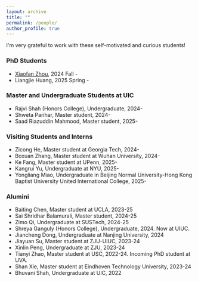 ```yaml
---
layout: archive
title: ""
permalink: /people/
author_profile: true
---
```

I'm very grateful to work with these self-motivated and curious students!

### PhD Students 
- [Xiaofan Zhou](https://alearzhou.github.io/), 2024 Fall - 
- Liangjie Huang, 2025 Spring -

### Master and Undergraduate Students at UIC
- Rajvi Shah (Honors College), Undergraduate, 2024-
- Shweta Parihar, Master student, 2024-
- Saad Riazuddin Mahmood, Master student, 2025-
  
### Visiting Students and Interns
- Zicong He, Master student at Georgia Tech, 2024-
- Boxuan Zhang, Master student at Wuhan University, 2024-
- Ke Fang, Master student at UPenn, 2025-
- Kangrui Yu, Undergraduate at NYU, 2025-
- Yongliang Miao, Undergraduate in Beijing Normal University-Hong Kong Baptist University United International College, 2025-

### Alumini
- Baiting Chen, Master student at UCLA, 2023-25
- Sai Shridhar Balamurali, Master student, 2024-25
- Zimo Qi, Undergraduate at SUSTech, 2024-25
- Shreya Ganguly (Honors College), Undergraduate, 2024. Now at UIUC.
- Jiancheng Dong, Undergraduate at Nanjing University, 2024
- Jiayuan Su, Master student at ZJU-UIUC, 2023-24
- Xinlin Peng, Undergraduate at ZJU, 2023-24
- Tianyi Zhao, Master student at USC, 2022-24. Incoming PhD student at UVA.
- Shan Xie, Master student at Eindhoven Technology University, 2023-24
- Bhuvani Shah, Undergraduate at UIC, 2022
